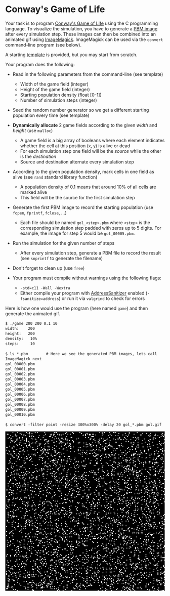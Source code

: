 # Conway's Game of Life

Your task is to program [Conway's Game of Life](https://en.wikipedia.org/wiki/Conway%27s_Game_of_Life) using the C programming language.
To visualize the simulation, you have to generate a [PBM image](https://en.wikipedia.org/wiki/Netpbm#PBM_example) after every simulation step.
These images can then be combined into an animated gif using [ImageMagick](https://imagemagick.org/index.php).
ImageMagick can be used via the `convert` command-line program (see below).

A starting [template](template/) is provided, but you may start from scratch.

Your program does the following:

- Read in the following parameters from the command-line (see template)
  - Width of the game field (integer)
  - Height of the game field (integer)
  - Starting population density (float [0-1])
  - Number of simulation steps (integer)

- Seed the random number generator so we get a different starting population every time (see template)

- **Dynamically allocate** 2 game fields according to the given *width* and *height* (use `malloc`)
  - A game field is a big array of booleans where each element indicates whether the cell at this position (`x`, `y`) is alive or dead
  - For each simulation step one field will be the *source* while the other is the *destination*
  - Source and destination alternate every simulation step

- According to the given population density, mark cells in one field as alive (see `rand` standard library function)
  - A population density of 0.1 means that around 10% of all cells are marked alive
  - This field will be the source for the first simulation step

- Generate the first PBM image to record the starting population (use `fopen`, `fprintf`, `fclose`, …)
     - Each file should be named `gol_<step>.pbm` where `<step>` is the corresponding simulation step padded with zeros up to 5 digits.
       For example, the image for step 5 would be `gol_00005.pbm`.

- Run the simulation for the given number of steps
  - After every simulation step, generate a PBM file to record the result (see `snprintf` to generate the filename)

- Don't forget to clean up (use `free`)

- Your program must compile without warnings using the following flags:
  - `-std=c11 -Wall -Wextra`
  - Either compile your program with [AddressSanitizer](https://en.wikipedia.org/wiki/AddressSanitizer) enabled (`-fsanitize=address`) or run it via `valgrind` to check for errors

Here is how one would use the program (here named `game`) and then generate the animated gif.

```
$ ./game 200 200 0.1 10
width:    200
height:   200
density:   10%
steps:     10

$ ls *.pbm        # Here we see the generated PBM images, lets call ImageMagick next
gol_00000.pbm
gol_00001.pbm
gol_00002.pbm
gol_00003.pbm
gol_00004.pbm
gol_00005.pbm
gol_00006.pbm
gol_00007.pbm
gol_00008.pbm
gol_00009.pbm
gol_00010.pbm

$ convert -filter point -resize 300%x300% -delay 20 gol_*.pbm gol.gif
```

![Example](example.gif)
